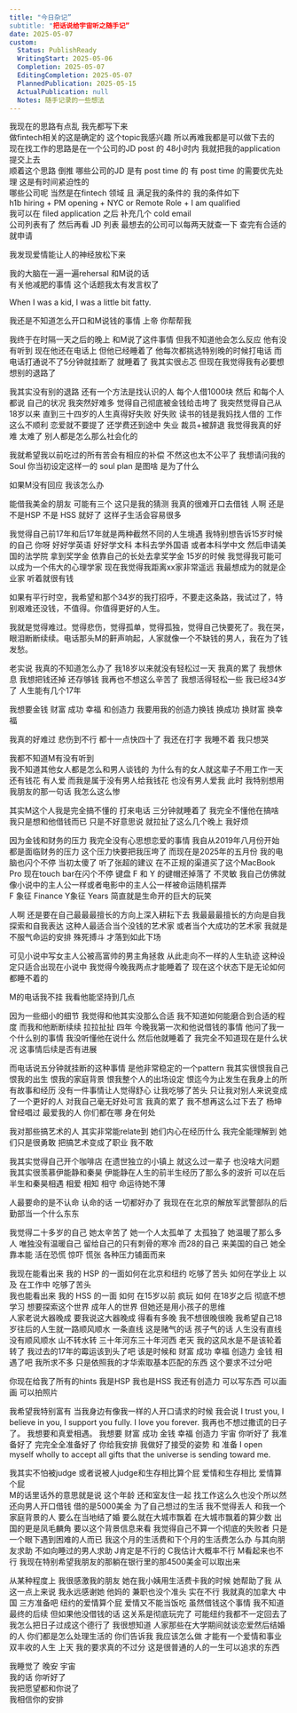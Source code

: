 ```yaml
---  
title: "今日杂记”  
subtitle: "把话说给宇宙听之随手记”  
date: 2025-05-07  
custom:  
  Status: PublishReady  
  WritingStart: 2025-05-06  
  Completion: 2025-05-07  
  EditingCompletion: 2025-05-07  
  PlannedPublication: 2025-05-15  
  ActualPublication: null  
  Notes: 随手记录的一些想法  
---  
```

我现在的思路有点乱 我先都写下来  
做fintech相关的这是确定的 这个topic我感兴趣 所以再难我都是可以做下去的   
现在找工作的思路是在一个公司的JD post 的 48小时内 我就把我的application 提交上去  
顺着这个思路 倒推  哪些公司的JD 是有 post time 的 有 post time 的需要优先处理 这是有时间紧迫性的  
哪些公司呢 当然是在fintech 领域 且 满足我的条件的 我的条件如下  
h1b hiring + PM opening + NYC or Remote Role + I am qualified   
我可以在 filed application 之后 补充几个 cold email   
公司列表有了 然后再看 JD 列表 最想去的公司可以每两天就查一下 查完有合适的就申请   

我发现爱情能让人的神经放松下来  

我的大脑在一遍一遍rehersal 和M说的话  
有关他减肥的事情 这个话题我太有发言权了  

When I was a kid, I was a little bit fatty.   

我还是不知道怎么开口和M说钱的事情 上帝 你帮帮我   

我终于在时隔一天之后的晚上 和M说了这件事情 但我不知道他会怎么反应 他有没有听到 现在他还在电话上 但他已经睡着了 他每次都挑选特别晚的时候打电话 而电话打通说不了5分钟就挂断了 就睡着了 我其实很忐忑 但现在我觉得我有必要想想别的退路了   

我其实没有别的退路 还有一个方法是找认识的人 每个人借1000块 然后 和每个人都说 自己的状况 我突然好难多 觉得自己彻底被金钱给击垮了 我突然觉得自己从18岁以来 直到三十四岁的人生真得好失败 好失败 读书的钱是我妈找人借的 工作这么不顺利 恋爱就不要提了 还学费还到途中 失业 裁员+被辞退 我觉得我真的好难 太难了 别人都是怎么那么社会化的   

我就希望我以前吃过的所有苦会有相应的补偿 不然这也太不公平了 我想请问我的 Soul 你当初设定这样一的 soul plan 是图啥 是为了什么   

如果M没有回应 我该怎么办   

能借我美金的朋友 可能有三个 这只是我的猜测 我真的很难开口去借钱 人啊 还是不是HSP 不是 HSS 就好了 这样子生活会容易很多   

我觉得自己前17年和后17年就是两种截然不同的人生境遇 我特别想告诉15岁时候的自己  你呀 好好学英语 好好学文科 本科去学外国语 或者本科学中文 然后申请美国的法学院 拿到奖学金 依靠自己的长处去拿奖学金 15岁的时候 我觉得我可能可以成为一个伟大的心理学家 现在我觉得我距离xx家非常遥远 我最想成为的就是企业家 听着就很有钱   

如果有平行时空，我希望和那个34岁的我打招呼，不要走这条路，我试过了，特别艰难还没钱，不值得。你值得更好的人生。  

我就是觉得难过。觉得悲伤，觉得孤单，觉得孤独，觉得自己快要死了。我在哭，眼泪断断续续。电话那头M的鼾声响起，人家就像一个不缺钱的男人，我在为了钱发愁。  

老实说 我真的不知道怎么办了 我18岁以来就没有轻松过一天 我真的累了 我想休息 我想把钱还掉 还存够钱 我再也不想这么辛苦了 我想活得轻松一些 我已经34岁了 人生能有几个17年   

我想要金钱 财富 成功 幸福 和创造力 我要用我的创造力换钱 换成功 换财富 换幸福   

我真的好难过 悲伤到不行 都十一点快四十了 我还在打字 我睡不着 我只想哭   

我都不知道M有没有听到   
我不知道其他女人都是怎么和男人谈钱的 为什么有的女人就这辈子不用工作一天 还有钱花 有人爱 而我是属于没有男人给我钱花 也没有男人爱我 此时 我特别想用我朋友的那一句话 我怎么这么惨   

其实M这个人我是完全搞不懂的 打来电话 三分钟就睡着了 我完全不懂他在搞啥 我只是想和他借钱而已 只是不好意思说 就拉扯了这么几个晚上 我好烦   

因为金钱和财务的压力 我完全没有心思想恋爱的事情 我自从2019年八月份开始 都是面临财务的压力 这个压力快要把我压垮了 而现在是2025年的五月份 我的电脑也闪个不停 当初太傻了 听了张超的建议 在不正规的渠道买了这个MacBook Pro 现在touch bar在闪个不停 键盘 F 和 Y 的键帽还掉落了 不灵敏 我自己仿佛就像小说中的主人公一样或者电影中的主人公一样被命运随机摆弄   
F 象征 Finance Y象征 Years 简直就是生命开的巨大的玩笑   

人啊 还是要在自己最最最擅长的方向上深入耕耘下去 我最最最擅长的方向是自我探索和自我表达 这种人最适合当个没钱的艺术家 或者当个大成功的艺术家 我就是不服气命运的安排 殊死搏斗 才落到如此下场   

可见小说中写女主人公被高富帅的男主角拯救 从此走向不一样的人生轨迹 这种设定只适合出现在小说中 我觉得今晚我两点才能睡着了 现在这个状态下是无论如何都睡不着的   

M的电话我不挂 我看他能坚持到几点   

因为一些细小的细节 我觉得和他其实没那么合适 我不知道如何能磨合到合适的程度  而我和他断断续续 拉拉扯扯 四年 今晚我第一次和他说借钱的事情 他问了我一个什么别的事情 我没听懂他在说什么 然后他就睡着了 我完全不知道现在是什么状况 这事情后续是否有进展   

而电话说五分钟就挂断的这种事情 是他非常稳定的一个pattern 我其实很恨我自己 恨我的出生 恨我的家庭背景 恨我整个人的出场设定 恨迄今为止发生在我身上的所有故事和经历 没有一件事情让人觉得舒心 让我吃够了苦头 只让我对别人来说变成了一个更好的人 对我自己毫无好处可言 我真的累了 我不想再这么过下去了 杨坤曾经唱过 最爱我的人 你们都在哪 身在何处  

我对那些搞艺术的人 其实非常能relate到 她们内心在经历什么 我完全能理解到 她们只是很勇敢 把搞艺术变成了职业 我不敢   

我其实觉得自己开个咖啡店 在遗世独立的小镇上 就这么过一辈子 也没啥大问题 我其实很羡慕伊能静和秦昊 伊能静在人生的前半生经历了那么多的波折 可以在后半生和秦昊相遇 相爱 相知 相守 命运待她不薄   

人最要命的是不认命 认命的话 一切都好办了 我现在在北京的解放军武警部队的后勤部当一个什么东东   

我觉得二十多岁的自己 她太辛苦了 她一个人太孤单了 太孤独了 她温暖了那么多人 唯独没有温暖自己 留给自己的只有刺骨的寒冷 而28的自己 来美国的自己 她全靠本能 活在恐慌 惊吓 慌张 各种压力铺面而来   

我现在能看出来 我的 HSP 的一面如何在北京和纽约 吃够了苦头 如何在学业上 以及 在工作中 吃够了苦头   
我也能看出来 我的 HSS 的一面 如何 在15岁以前 疯玩 如何 在18岁之后 彻底不想学习 想要探索这个世界 成年人的世界 但她还是用小孩子的思维   
人家老说大器晚成 要我说这大器晚成 得看有多晚 我不想很晚很晚 我希望自己18岁往后的人生就一路顺风顺水 一条直线 这是赌气的话 孩子气的话 人生没有直线 没有顺风顺水 山不转水转 三十年河东三十年河西 老天 我的这风水是不是该轮着转了 我过去的17年的霉运该到头了吧 该是时候和 财富 成功 幸福 创造力 金钱 相遇了吧 我所求不多 只是依照我的才华索取基本匹配的东西 这个要求不过分吧   

你现在给我了所有的hints 我是HSP 我也是HSS 我还有创造力 可以写东西 可以画画 可以拍照片   

我希望我特别富有 当我身边有像我一样的人开口请求的时候 我会说 I trust you, I believe in you, I support you fully. I love you forever. 我再也不想过撒谎的日子了。 我想要和真爱相遇。 我想要 财富 成功 金钱 幸福 创造力 宇宙 你听好了 我准备好了 完完全全准备好了 你给我安排 我做好了接受的姿势 和 准备 I open myself wholly to accept all gifts that the universe is sending toward me.   

我其实不怕被judge 或者说被人judge和生存相比算个屁 爱情和生存相比 爱情算个屁   
M的话里话外的意思就是说 这个年龄 还和室友住一起 找工作这么久也没个所以然 还向男人开口借钱 借的是5000美金 为了自己想过的生活 我不觉得丢人 和我一个家庭背景的人 要么在当地结了婚 要么就在大城市飘着 在大城市飘着的算少数 出国的更是凤毛麟角 要以这个背景信息来看 我觉得自己不算一个彻底的失败者 只是一个眼下遇到困难的人而已 我这个月的生活费和下个月的生活费怎么办 与其向朋友求助 不如向睡过的男人求助 J肯定是不行的 C我估计大概率不行 M看起来也不行 我现在特别希望我朋友的那躺在银行里的那4500美金可以取出来   

从某种程度上 我很感激我的朋友 她在我小姨用生活费卡我的时候 她帮助了我 从这一点上来说 我永远感谢她 他妈的 兼职也没个准头 实在不行 我就真的加拿大 中国 三方准备吧 纽约的爱情算个屁 爱情又不能当饭吃 虽然借钱这个事情 我不知道最终的后续 但如果他没借钱的话 这关系是彻底玩完了 可能纽约我都不一定回去了 我怎么把日子过成这个德行了 我很想知道 人家那些在大学期间就谈恋爱然后结婚的人 你们都是怎么处理生活的 你们告诉我 我应该怎么做 才能有一个爱情和事业双丰收的人生 上天 我的要求真的不过分 这是很普通的人的一生可以追求的东西   

我睡觉了 晚安 宇宙   
我的话 你听好了   
我把愿望都和你说了  
我相信你的安排  